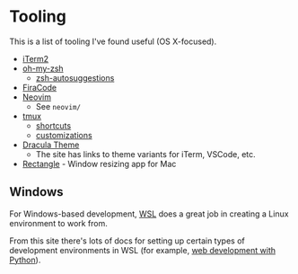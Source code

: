 # Tooling

This is a list of tooling I've found useful (OS X-focused).

- [iTerm2](https://iterm2.com/)
- [oh-my-zsh](https://ohmyz.sh/)
  - [zsh-autosuggestions](https://github.com/zsh-users/zsh-autosuggestions)
- [FiraCode](https://github.com/tonsky/FiraCode)
- [Neovim](https://neovim.io/)
  - See `neovim/`
- [tmux](https://github.com/tmux/tmux/wiki)
  - [shortcuts](https://gist.github.com/MohamedAlaa/2961058)
  - [customizations](https://www.hamvocke.com/blog/a-guide-to-customizing-your-tmux-conf/)
- [Dracula Theme](https://draculatheme.com/)
  - The site has links to theme variants for iTerm, VSCode, etc.
- [Rectangle](https://rectangleapp.com/) - Window resizing app for Mac

## Windows

For Windows-based development, [WSL](https://learn.microsoft.com/en-us/windows/wsl/install) does a great job in creating a Linux environment to work from.

From this site there's lots of docs for setting up certain types of development environments in WSL (for example, [web development with Python](https://learn.microsoft.com/en-us/windows/python/web-frameworks)).
